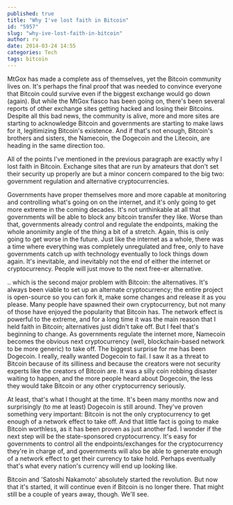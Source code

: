 ```yaml
---
published: true
title: "Why I've lost faith in Bitcoin"
id: "5957"
slug: "why-ive-lost-faith-in-bitcoin"
author: rv
date: 2014-03-24 14:55
categories: Tech
tags: bitcoin
---
```

MtGox has made a complete ass of themselves, yet the Bitcoin community lives on. It's perhaps the final proof that was needed to convince everyone that Bitcoin could survive even if the biggest exchange would go down (again). But while the MtGox fiasco has been going on, there's been several reports of other exchange sites getting hacked and losing their Bitcoins. Despite all this bad news, the community is alive, more and more sites are starting to acknowledge Bitcoin and governments are starting to make laws for it, legitimizing Bitcoin's existence. And if that's not enough, Bitcoin's brothers and sisters, the Namecoin, the Dogecoin and the Litecoin, are heading in the same direction too.

All of the points I've mentioned in the previous paragraph are exactly why I lost faith in Bitcoin. Exchange sites that are run by amateurs that don't set their security up properly are but a minor concern compared to the big two: government regulation and alternative cryptocurrencies.

Governments have proper themselves more and more capable at monitoring and controlling what's going on on the internet, and it's only going to get more extreme in the coming decades. It's not unthinkable at all that governments will be able to block any bitcoin transfer they like. Worse than that, governments already control and regulate the endpoints, making the whole anonimity angle of the thing a bit of a stretch. Again, this is only going to get worse in the future. Just like the internet as a whole, there was a time where everything was completely unregulated and free, only to have governments catch up with technology eventually to lock things down again. It's inevitable, and inevitably not the end of either the internet or cryptocurrency. People will just move to the next free-er alternative.

.. which is the second major problem with Bitcoin: the alternatives. It's always been viable to set up an alternate cryptocurrency; the entire project is open-source so you can fork it, make some changes and release it as you please. Many people have spawned their own cryptocurrency, but not many of those have enjoyed the popularity that Bitcoin has. The network effect is powerful to the extreme, and for a long time it was the main reason that I held faith in Bitcoin; alternatives just didn't take off. But I feel that's beginning to change. As governments regulate the internet more, Namecoin becomes the obvious next cryptocurrency (well, blockchain-based network to be more generic) to take off. The biggest surprise for me has been Dogecoin. I really, really wanted Dogecoin to fail. I saw it as a threat to Bitcoin because of its silliness and because the creators were not security experts like the creators of Bitcoin are. It was a silly coin robbing disaster waiting to happen, and the more people heard about Dogecoin, the less they would take Bitcoin or any other cryptocurrency seriously.

At least, that's what I thought at the time. It's been many months now and surprisingly (to me at least) Dogecoin is still around. They've proven something very important: Bitcoin is not the only cryptocurrency to get enough of a network effect to take off. And that little fact is going to make Bitcoin worthless, as it has been proven as just another fad. I wonder if the next step will be the state-sponsored cryptocurrency. It's easy for governments to control all the endpoints/exchanges for the cryptocurrency they're in charge of, and governments will also be able to generate enough of a network effect to get their currency to take hold. Perhaps eventually that's what every nation's currency will end up looking like.

Bitcoin and 'Satoshi Nakamoto' absolutely started the revolution. But now that it's started, it will continue even if Bitcoin is no longer there. That might still be a couple of years away, though. We'll see.